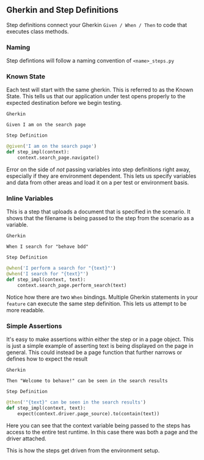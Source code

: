 ## Gherkin and Step Definitions

Step definitions connect your Gherkin `Given / When / Then` to code that executes class methods.

### Naming

Step defintions will follow a naming convention of `<name>_steps.py`

### Known State

Each test will start with the same gherkin. This is referred to as the Known State. This tells us that our application under test opens properly to the expected destination before we begin testing.

`Gherkin`
```gherkin
Given I am on the search page
```

`Step Definition`
```python
@given('I am on the search page')
def step_impl(context):
    context.search_page.navigate()
```

Error on the side of _not_ passing variables into step definitions right away, especially if they are environment dependent. This lets us specify variables and data from other areas and load it on a per test or environment basis.

### Inline Variables

This is a step that uploads a document that is specified in the scenario. It shows that the filename is being passed to the step from the scenario as a variable.

`Gherkin`
```gherkin
When I search for "behave bdd"
```

`Step Definition`
```python
@when('I perform a search for "{text}"')
@when('I search for "{text}"')
def step_impl(context, text):
    context.search_page.perform_search(text)
```

Notice how there are two `When` bindings. Multiple Gherkin statements in your `feature` can execute the same step definition. This lets us attempt to be more readable.


### Simple Assertions

It's easy to make assertions within either the step or in a page object. This is just a simple example of asserting text is being displayed on the page in general. This could instead be a page function that further narrows or defines how to expect the result

`Gherkin`
```gherkin
Then "Welcome to behave!" can be seen in the search results
```

`Step Definition`
```python
@then('"{text}" can be seen in the search results')
def step_impl(context, text):
    expect(context.driver.page_source).to(contain(text))
```

Here you can see that the context variable being passed to the steps has access to the entire test runtime. In this case there was both a page and the driver attached.

This is how the steps get driven from the environment setup.
